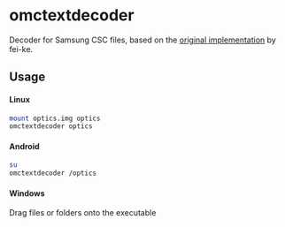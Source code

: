 # omctextdecoder

Decoder for Samsung CSC files, based on the [original implementation](https://github.com/fei-ke/OmcTextDecoder) by fei-ke.

## Usage

#### Linux
```bash
mount optics.img optics
omctextdecoder optics
```

#### Android
```bash
su
omctextdecoder /optics
```
#### Windows
Drag files or folders onto the executable
